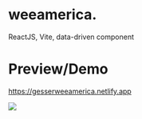 # weeamerica.

ReactJS, Vite, data-driven component

# Preview/Demo

https://gesserweeamerica.netlify.app

<img src="https://i.imgur.com/AjxwcZ4.jpg" />
